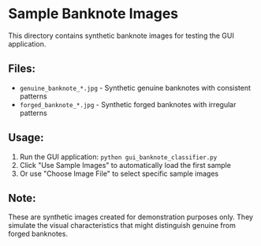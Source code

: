 # Sample Banknote Images

This directory contains synthetic banknote images for testing the GUI application.

## Files:
- `genuine_banknote_*.jpg` - Synthetic genuine banknotes with consistent patterns
- `forged_banknote_*.jpg` - Synthetic forged banknotes with irregular patterns

## Usage:
1. Run the GUI application: `python gui_banknote_classifier.py`
2. Click "Use Sample Images" to automatically load the first sample
3. Or use "Choose Image File" to select specific sample images

## Note:
These are synthetic images created for demonstration purposes only.
They simulate the visual characteristics that might distinguish genuine from forged banknotes.